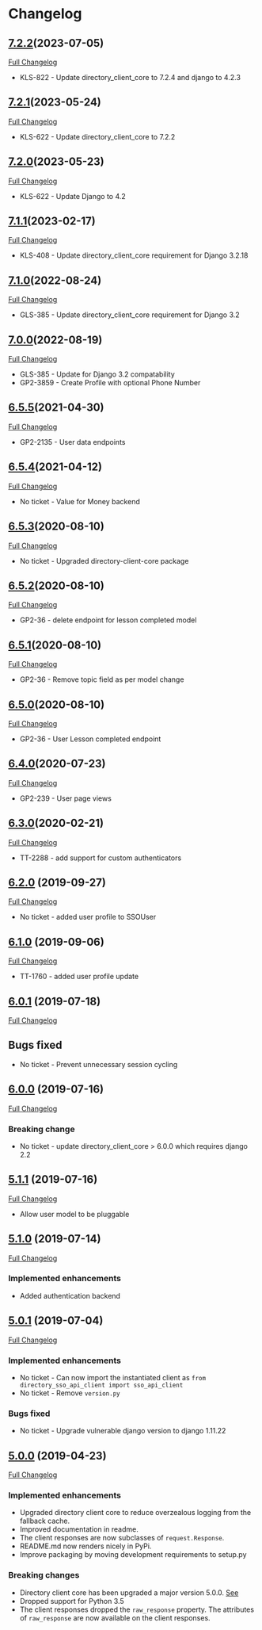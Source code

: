 # Changelog

## [7.2.2](https://pypi.org/project/directory-sso-api-client/7.2.2/)(2023-07-05)
[Full Changelog](https://github.com/uktrade/directory-sso-api-client/pull/72)

- KLS-822 - Update directory_client_core  to 7.2.4 and django to 4.2.3

## [7.2.1](https://pypi.org/project/directory-sso-api-client/7.2.1/)(2023-05-24)
[Full Changelog](https://github.com/uktrade/directory-sso-api-client/pull/71)

- KLS-622 - Update directory_client_core  to 7.2.2

## [7.2.0](https://pypi.org/project/directory-sso-api-client/7.2.0/)(2023-05-23)
[Full Changelog](https://github.com/uktrade/directory-sso-api-client/pull/70)

- KLS-622 - Update Django to 4.2

## [7.1.1](https://pypi.org/project/directory-sso-api-client/7.1.1/)(2023-02-17)
[Full Changelog](https://github.com/uktrade/directory-sso-api-client/pull/66/files)

- KLS-408 - Update directory_client_core requirement for Django 3.2.18

## [7.1.0](https://pypi.org/project/directory-sso-api-client/7.1.0/)(2022-08-24)
[Full Changelog](https://github.com/uktrade/directory-sso-api-client/pull/64/files)

- GLS-385 - Update directory_client_core requirement for Django 3.2

## [7.0.0](https://pypi.org/project/directory-sso-api-client/7.0.0/)(2022-08-19)
[Full Changelog](https://github.com/uktrade/directory-sso-api-client/pull/58/files)

- GLS-385 - Update for Django 3.2 compatability
- GP2-3859 - Create Profile with optional Phone Number

## [6.5.5](https://pypi.org/project/directory-sso-api-client/6.5.5/)(2021-04-30)
[Full Changelog](https://github.com/uktrade/directory-sso-api-client/pull/58/files)

- GP2-2135 - User data endpoints

## [6.5.4](https://pypi.org/project/directory-sso-api-client/6.5.4/)(2021-04-12)
[Full Changelog](https://github.com/uktrade/directory-sso-api-client/pull/57/files)

- No ticket - Value for Money backend

## [6.5.3](https://pypi.org/project/directory-sso-api-client/6.5.3/)(2020-08-10)
[Full Changelog](https://github.com/uktrade/directory-sso-api-client/pull/54/files)

- No ticket - Upgraded directory-client-core package

## [6.5.2](https://pypi.org/project/directory-sso-api-client/6.5.2/)(2020-08-10)
[Full Changelog](https://github.com/uktrade/directory-sso-api-client/pull/53/files)

- GP2-36 - delete endpoint for lesson completed model

## [6.5.1](https://pypi.org/project/directory-sso-api-client/6.5.1/)(2020-08-10)
[Full Changelog](https://github.com/uktrade/directory-sso-api-client/pull/53/files)

- GP2-36 - Remove topic field as per model change

## [6.5.0](https://pypi.org/project/directory-sso-api-client/6.5.0/)(2020-08-10)
[Full Changelog](https://github.com/uktrade/directory-sso-api-client/pull/53/files)

- GP2-36 - User Lesson completed endpoint

## [6.4.0](https://pypi.org/project/directory-sso-api-client/6.4.0/)(2020-07-23)
[Full Changelog](https://github.com/uktrade/directory-sso-api-client/pull/51/files)

- GP2-239 - User page views

## [6.3.0](https://pypi.org/project/directory-sso-api-client/6.3.0/)(2020-02-21)
[Full Changelog](https://github.com/uktrade/directory-sso-api-client/pull/50/files)

- TT-2288 - add support for custom authenticators

## [6.2.0](https://pypi.org/project/directory-sso-api-client/6.2.0/) (2019-09-27)
[Full Changelog](https://github.com/uktrade/directory-sso-api-client/pull/49/files)

- No ticket - added user profile to SSOUser

## [6.1.0](https://pypi.org/project/directory-sso-api-client/6.1.0/) (2019-09-06)
[Full Changelog](https://github.com/uktrade/directory-sso-api-client/pull/48/files)

- TT-1760 - added user profile update

## [6.0.1](https://pypi.org/project/directory-sso-api-client/6.0.1/) (2019-07-18)
[Full Changelog](https://github.com/uktrade/directory-sso-api-client/pull/38/files)

## Bugs fixed
- No ticket - Prevent unnecessary session cycling

## [6.0.0](https://pypi.org/project/directory-sso-api-client/6.0.0/) (2019-07-16)
[Full Changelog](https://github.com/uktrade/directory-sso-api-client/pull/38/files)

 ### Breaking change

 - No ticket - update directory_client_core > 6.0.0 which requires django 2.2

## [5.1.1](https://pypi.org/project/directory-sso-api-client/5.1.1/) (2019-07-16)
[Full Changelog](https://github.com/uktrade/directory-sso-api-client/pull/38/files)

- Allow user model to be pluggable

## [5.1.0](https://pypi.org/project/directory-sso-api-client/5.1.0/) (2019-07-14)
[Full Changelog](https://github.com/uktrade/directory-sso-api-client/pull/37/files)

### Implemented enhancements

- Added authentication backend

## [5.0.1](https://pypi.org/project/directory-sso-api-client/5.0.1/) (2019-07-04)
[Full Changelog](https://github.com/uktrade/directory-sso-api-client/pull/36/files)

### Implemented enhancements
- No ticket - Can now import the instantiated client as `from directory_sso_api_client import sso_api_client`
- No ticket - Remove `version.py`

### Bugs fixed
- No ticket - Upgrade vulnerable django version to django 1.11.22


## [5.0.0](https://pypi.org/project/directory-sso-api-client/5.0.0/) (2019-04-23)
[Full Changelog](https://github.com/uktrade/directory-sso-api-client/pull/35/files)

### Implemented enhancements

- Upgraded directory client core to reduce overzealous logging from the fallback cache.
- Improved documentation in readme.
- The client responses are now subclasses of `request.Response`.
- README.md now renders nicely in PyPi.
- Improve packaging by moving development requirements to setup.py

### Breaking changes

- Directory client core has been upgraded a major version 5.0.0. [See](https://github.com/uktrade/directory-client-core/pull/16)
- Dropped support for Python 3.5
- The client responses dropped the `raw_response` property. The attributes of `raw_response` are now available on the client responses.
